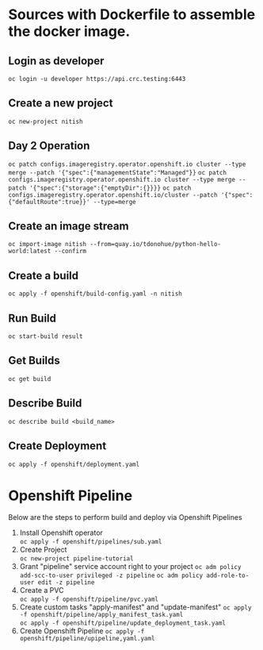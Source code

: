 # Sources with Dockerfile to assemble the docker image.


## Login as developer
`oc login -u developer https://api.crc.testing:6443`

## Create a new project
`oc new-project nitish`

## Day 2 Operation
`oc patch configs.imageregistry.operator.openshift.io cluster --type merge --patch '{"spec":{"managementState":"Managed"}}`
`oc patch configs.imageregistry.operator.openshift.io cluster --type merge --patch '{"spec":{"storage":{"emptyDir":{}}}}`
`oc patch configs.imageregistry.operator.openshift.io/cluster --patch '{"spec":{"defaultRoute":true}}' --type=merge`

## Create an image stream
`oc import-image nitish --from=quay.io/tdonohue/python-hello-world:latest --confirm`

## Create a build
`oc apply -f openshift/build-config.yaml -n nitish`

##  Run Build
`oc start-build result`

## Get Builds
`oc get build`

## Describe Build
`oc describe build <build_name>`

## Create Deployment
`oc apply -f openshift/deployment.yaml`

# Openshift Pipeline
Below are the steps to perform build and deploy via Openshift Pipelines

1. Install Openshift operator  
    `oc apply -f openshift/pipelines/sub.yaml`
2. Create Project  
    `oc new-project pipeline-tutorial`
3. Grant "pipeline" service account right to your project
   `oc adm policy add-scc-to-user privileged -z pipeline` 
   `oc adm policy add-role-to-user edit -z pipeline`  
4. Create a PVC  
    `oc apply -f openshift/pipeline/pvc.yaml`  
5. Create custom tasks "apply-manifest" and "update-manifest"
    `oc apply -f openshift/pipeline/apply_manifest_task.yaml`  
    `oc apply -f openshift/pipeline/update_deployment_task.yaml`  
6. Create Openshift Pipeline
    `oc apply -f openshift/pipeline/upipeline,yaml.yaml`


